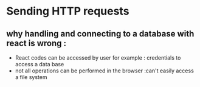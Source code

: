 # Sending HTTP requests 

## why handling and connecting to a database with react is wrong :
* React codes can be accessed by user for example : credentials to access a data base
* not all operations can be performed in the browser :can't easily access a file system


